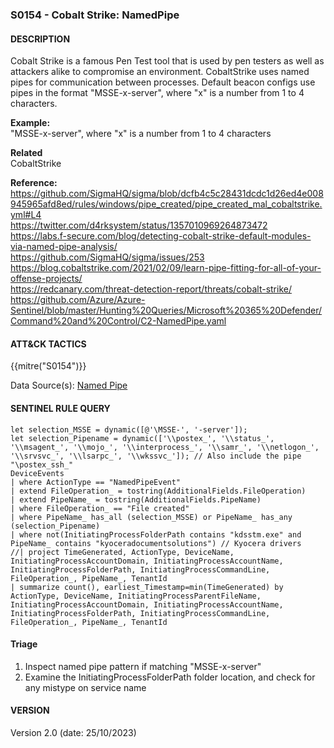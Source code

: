 ###  S0154 - Cobalt Strike: NamedPipe

####  DESCRIPTION  
Cobalt Strike is a famous Pen Test tool that is used by pen testers as well as attackers alike to compromise an environment. 
CobaltStrike uses named pipes for communication between processes. Default beacon configs use pipes in the format "MSSE-x-server", where "x" is a number from 1 to 4 characters. 
  
**Example:**  
"MSSE-x-server", where "x" is a number from 1 to 4 characters  

**Related**  
CobaltStrike

**Reference:**  
https://github.com/SigmaHQ/sigma/blob/dcfb4c5c28431dcdc1d26ed4e008945965afd8ed/rules/windows/pipe_created/pipe_created_mal_cobaltstrike.yml#L4  
https://twitter.com/d4rksystem/status/1357010969264873472  
https://labs.f-secure.com/blog/detecting-cobalt-strike-default-modules-via-named-pipe-analysis/  
https://github.com/SigmaHQ/sigma/issues/253  
https://blog.cobaltstrike.com/2021/02/09/learn-pipe-fitting-for-all-of-your-offense-projects/  
https://redcanary.com/threat-detection-report/threats/cobalt-strike/  
https://github.com/Azure/Azure-Sentinel/blob/master/Hunting%20Queries/Microsoft%20365%20Defender/Command%20and%20Control/C2-NamedPipe.yaml

####  ATT&CK TACTICS<br>
{{mitre("S0154")}}

Data Source(s): [Named Pipe](https://attack.mitre.org/datasources/DS0023)  

#### SENTINEL RULE QUERY<br>

~~~
let selection_MSSE = dynamic([@'\MSSE-', '-server']);
let selection_Pipename = dynamic(['\\postex_', '\\status_', '\\msagent_', '\\mojo_', '\\interprocess_', '\\samr_', '\\netlogon_', '\\srvsvc_', '\\lsarpc_', '\\wkssvc_']); // Also include the pipe "\postex_ssh_"
DeviceEvents
| where ActionType == "NamedPipeEvent"
| extend FileOperation_ = tostring(AdditionalFields.FileOperation)
| extend PipeName_ = tostring(AdditionalFields.PipeName)
| where FileOperation_ == "File created"
| where PipeName_ has_all (selection_MSSE) or PipeName_ has_any (selection_Pipename)
| where not(InitiatingProcessFolderPath contains "kdsstm.exe" and PipeName_ contains "kyoceradocumentsolutions") // Kyocera drivers
//| project TimeGenerated, ActionType, DeviceName, InitiatingProcessAccountDomain, InitiatingProcessAccountName, InitiatingProcessFolderPath, InitiatingProcessCommandLine, FileOperation_, PipeName_, TenantId
| summarize count(), earliest_Timestamp=min(TimeGenerated) by ActionType, DeviceName, InitiatingProcessParentFileName, InitiatingProcessAccountDomain, InitiatingProcessAccountName, InitiatingProcessFolderPath, InitiatingProcessCommandLine, FileOperation_, PipeName_, TenantId
~~~

#### Triage

1. Inspect named pipe pattern if matching "MSSE-x-server"
2. Examine the InitiatingProcessFolderPath folder location, and check for any mistype on service name  



#### VERSION
Version 2.0 (date: 25/10/2023)
